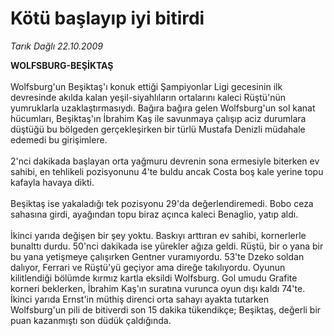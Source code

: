 # Kötü başlayıp iyi bitirdi

*Tarık Dağlı 22.10.2009*

<div class="taraf_structure_2col_1zq">
<div class="margen_n">



 <p><strong>WOLFSBURG-BEŞİKTAŞ</strong><br/><br/>Wolfsburg'un Beşiktaş'ı konuk ettiği Şampiyonlar Ligi gecesinin ilk devresinde akılda kalan yeşil-siyahlıların ortalarını kaleci Rüştü'nün yumruklarla uzaklaştırmasıydı. Bağıra bağıra gelen Wolfsburg'un sol kanat hücumları, Beşiktaş'ın İbrahim Kaş ile savunmaya çalışıp aciz durumlara düştüğü bu bölgeden gerçekleşirken bir türlü Mustafa Denizli müdahale edemedi bu girişimlere. <br/><br/>2'nci dakikada başlayan orta yağmuru devrenin sona ermesiyle biterken ev sahibi, en tehlikeli pozisyonunu 4'te buldu ancak Costa boş kale yerine topu kafayla havaya dikti. <br/><br/>Beşiktaş ise yakaladığı tek pozisyonu 29'da değerlendiremedi. Bobo ceza sahasına girdi, ayağından topu biraz açınca kaleci Benaglio, yatıp aldı. <br/><br/>İkinci yarıda değişen bir şey yoktu. Baskıyı arttıran ev sahibi, kornerlerle bunalttı durdu. 50'nci dakikada ise yürekler ağıza geldi. Rüştü, bir o yana bir bu yana yetişmeye çalışırken Gentner vuramıyordu. 53'te Dzeko soldan dalıyor, Ferrari ve Rüştü'yü geçiyor ama direğe takılıyordu. Oyunun kilitlendiği bölümde kırmız kartla eksildi Wolfsburg. Gol umudu Grafite korneri beklerken, İbrahim Kaş'ın suratına vurunca oyun dışı kaldı 74'te. İkinci yarıda Ernst'in müthiş direnci orta sahayı ayakta tutarken Wolfsburg'un pili de bitiverdi son 15 dakika tükendikçe; Beşiktaş, değerli bir puan kazanmıştı son düdük çaldığında.</p>
<br/>
<br/>
<br/>



<br/>


<div id="taraf_not">
</div>

</div>


</div>
